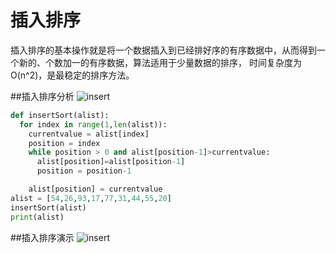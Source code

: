 # 插入排序
插入排序的基本操作就是将一个数据插入到已经排好序的有序数据中，从而得到一个新的、个数加一的有序数据，算法适用于少量数据的排序，
时间复杂度为O(n^2)，是最稳定的排序方法。

##插入排序分析
![insert](/images/insert.png)
```python
def insertSort(alist):
  for index in range(1,len(alist)):
    currentvalue = alist[index]
    position = index
    while position > 0 and alist[position-1]>currentvalue:
      alist[position]=alist[position-1]
      position = position-1

    alist[position] = currentvalue
alist = [54,26,93,17,77,31,44,55,20]
insertSort(alist)
print(alist)
```

##插入排序演示
![insert](/images/insert.gif)
